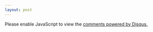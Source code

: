 ```yaml
---
layout: post
---
```



<div class="content-text">
    
</div>

<div id="disqus_thread"></div>
  
  <script>
   
  var disqus_config = function () {
  this.page.url = "https://kakuzops.github.io{{ page.url }}";  // Replace PAGE_URL with your page's canonical URL variable
  this.page.identifier = "{{ page.url }}"; // Replace PAGE_IDENTIFIER with your page's unique identifier variable
  };
  
  (function() { 
  var d = document, s = d.createElement('script');
  s.src = 'https://kakuzops-github-io.disqus.com/embed.js';
  s.setAttribute('data-timestamp', +new Date());
  (d.head || d.body).appendChild(s);
  })();
  </script>
  <noscript>Please enable JavaScript to view the <a href="https://disqus.com/?ref_noscript">comments powered by Disqus.</a></noscript>